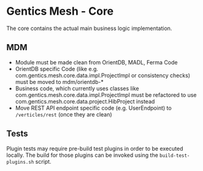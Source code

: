 # Gentics Mesh - Core

The core contains the actual main business logic implementation.

## MDM

* Module must be made clean from OrientDB, MADL, Ferma Code
* OrientDB specific Code (like e.g. com.gentics.mesh.core.data.impl.ProjectImpl or consistency checks) must be moved to mdm/orientdb-*
* Business code, which currently uses classes like com.gentics.mesh.core.data.impl.ProjectImpl must be refactored to use com.gentics.mesh.core.data.project.HibProject instead
* Move REST API endpoint specific code (e.g. UserEndpoint) to `/verticles/rest` (once they are clean)

## Tests

Plugin tests may require pre-build test plugins in order to be executed locally. The build for those plugins can be invoked using the `build-test-plugins.sh` script.
